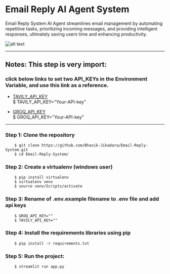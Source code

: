 # Email Reply AI Agent System

Email Reply System AI Agent streamlines email management by automating repetitive tasks, prioritizing incoming messages, and providing intelligent responses, ultimately saving users time and enhancing productivity.

![alt text](https://i.ytimg.com/vi/fKMHKlO-sE4/sddefault.jpg)

---

## Notes: This step is very import:

### click below links to set two API_KEYs in the Environment Variable, and use this link as a reference.

- [TAVILY_API_KEY](https://app.tavily.com/)  
   $ TAVILY_API_KEY="Your-API-key"

- [GROQ_API_KEY](https://console.groq.com/keys)  
   $ GROQ_API_KEY="Your-API-key"

---

### Step 1: Clone the repository

```
    $ git clone https://github.com/Bhavik-Jikadara/Email-Reply-System.git
    $ cd Email-Reply-System/
```

### Step 2: Create a virtualenv (windows user)

```
    $ pip install virtualenv
    $ virtualenv venv
    $ source venv/Scripts/activate
```

### Step 3: Rename of .env.example filename to .env file and add api keys

```
    $ GROQ_API_KEY=""
    $ TAVILY_API_KEY=""
```

### Step 4: Install the requirements libraries using pip

```
    $ pip install -r requirements.txt
```

### Step 5: Run the project:

```
    $ streamlit run app.py
```
